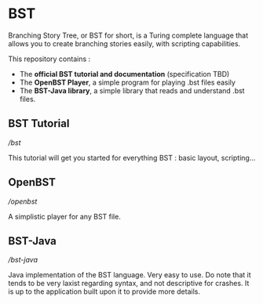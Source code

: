 # BST

Branching Story Tree, or BST for short, is a Turing complete language that allows you to create branching stories easily, with scripting capabilities.

This repository contains :

* The **official BST tutorial and documentation** (specification TBD)
* The **OpenBST Player**, a simple program for playing .bst files easily
* The **BST-Java library**, a simple library that reads and understand .bst files.

## BST Tutorial
*/bst*

This tutorial will get you started for everything BST : basic layout, scripting...

## OpenBST
*/openbst*

A simplistic player for any BST file.

## BST-Java
*/bst-java*

Java implementation of the BST language. Very easy to use. Do note that it tends to be very laxist regarding syntax, and not descriptive for crashes. It is up to the application built upon it to provide more details.